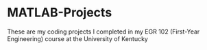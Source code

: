 # MATLAB-Projects
These are my coding projects I completed in my EGR 102 (First-Year Engineering) course at the University of Kentucky
